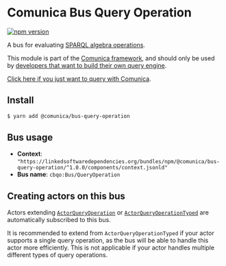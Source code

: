 # Comunica Bus Query Operation

[![npm version](https://badge.fury.io/js/%40comunica%2Fbus-query-operation.svg)](https://www.npmjs.com/package/@comunica/bus-query-operation)

A bus for evaluating [SPARQL algebra operations](https://comunica.dev/docs/modify/advanced/algebra/).

This module is part of the [Comunica framework](https://github.com/comunica/comunica),
and should only be used by [developers that want to build their own query engine](https://comunica.dev/docs/modify/).

[Click here if you just want to query with Comunica](https://comunica.dev/docs/query/).

## Install

```bash
$ yarn add @comunica/bus-query-operation
```

## Bus usage

* **Context**: `"https://linkedsoftwaredependencies.org/bundles/npm/@comunica/bus-query-operation/^1.0.0/components/context.jsonld"`
* **Bus name**: `cbqo:Bus/QueryOperation`

## Creating actors on this bus

Actors extending [`ActorQueryOperation`](https://comunica.github.io/comunica/classes/bus_query_operation.actorqueryoperation.html) or [`ActorQueryOperationTyped`](https://comunica.github.io/comunica/classes/bus_query_operation.actorqueryoperationtyped.html) are automatically subscribed to this bus.

It is recommended to extend from `ActorQueryOperationTyped` if your actor supports a single query operation,
as the bus will be able to handle this actor more efficiently.
This is not applicable if your actor handles multiple different types of query operations.

